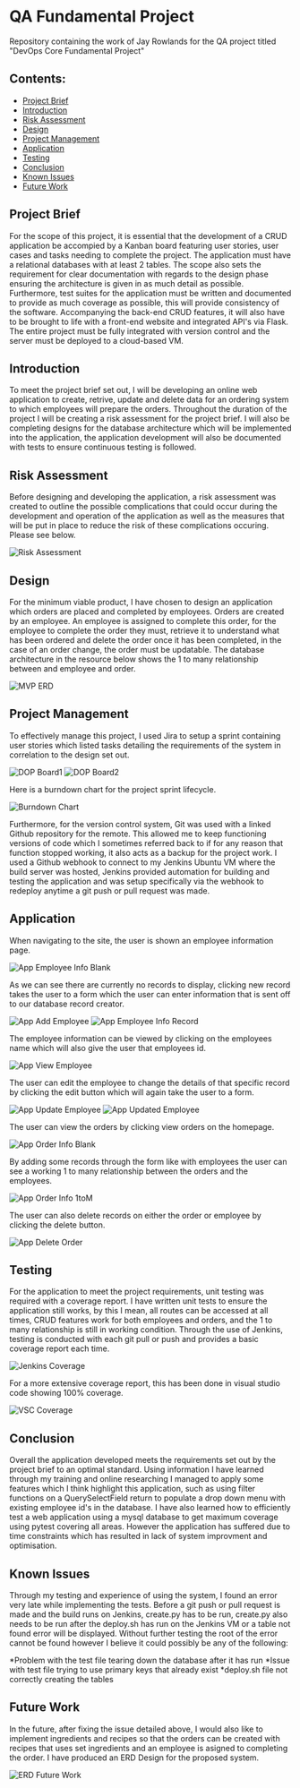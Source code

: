 # QA Fundamental Project
Repository containing the work of Jay Rowlands for the QA project titled "DevOps Core Fundamental Project"

## Contents:
* [Project Brief](#ProjectBrief) 
* [Introduction](#Introduction) 
* [Risk Assessment](#Risk-Assessment)
* [Design](#Design)
* [Project Management](#Project-Management)
* [Application](#Application)
* [Testing](#Testing)
* [Conclusion](#Conclusion)
* [Known Issues](#Known-Issues)
* [Future Work](#Future-Work)

## Project Brief

For the scope of this project, it is essential that the development of a CRUD application be accompied by a Kanban board featuring user stories, user cases and tasks needing to complete the project. The application must have a relational databases with at least 2 tables. The scope also sets the requirement for clear documentation with regards to the design phase ensuring the architecture is given in as much detail as possible. Furthermore, test suites for the application must be written and documented to provide as much coverage as possible, this will provide consistency of the software. Accompanying the back-end CRUD features, it will also have to be brought to life with a front-end website and integrated API's via Flask. The entire project must be fully integrated with version control and the server must be deployed to a cloud-based VM.

## Introduction

To meet the project brief set out, I will be developing an online web application to create, retrive, update and delete data for an ordering system to which employees will prepare the orders. Throughout the duration of the project I will be creating a risk assessment for the project brief. I will also be completing designs for the database architecture which will be implemented into the application, the application development will also be documented with tests to ensure continuous testing is followed.

## Risk Assessment

Before designing and developing the application, a risk assessment was created to outline the possible complications that could occur during the development and operation of the application as well as the measures that will be put in place to reduce the risk of these complications occuring. Please see below.

![Risk Assessment](https://github.com/JayRowlands/Project/blob/main/resources/Risk-Assessment.png) 

## Design

For the minimum viable product, I have chosen to design an application which orders are placed and completed by employees. Orders are created by an employee. An employee is assigned to complete this order, for the employee to complete the order they must, retrieve it to understand what has been ordered and delete the order once it has been completed, in the case of an order change, the order must be updatable. The database architecture in the resource below shows the 1 to many relationship between and employee and order.

![MVP ERD](https://github.com/JayRowlands/Project/blob/main/resources/Project-ERD.png)

## Project Management

To effectively manage this project, I used Jira to setup a sprint containing user stories which listed tasks detailing the requirements of the system in correlation to the design set out. 

![DOP Board1](https://github.com/JayRowlands/Project/blob/main/resources/dop-board1.png)
![DOP Board2](https://github.com/JayRowlands/Project/blob/main/resources/dop-board2.png)

Here is a burndown chart for the project sprint lifecycle.

![Burndown Chart](https://github.com/JayRowlands/Project/blob/main/resources/Burndown-Chart.png)

Furthermore, for the version control system, Git was used with a linked Github repository for the remote. This allowed me to keep functioning versions of code which I sometimes referred back to if for any reason that function stopped working, it also acts as a backup for the project work. I used a Github webhook to connect to my Jenkins Ubuntu VM where the build server was hosted, Jenkins provided automation for building and testing the application and was setup specifically via the webhook to redeploy anytime a git push or pull request was made.

## Application

When navigating to the site, the user is shown an employee information page.

![App Employee Info Blank](https://github.com/JayRowlands/Project/blob/main/resources/App-EI-blank.png)

As we can see there are currently no records to display, clicking new record takes the user to a form which the user can enter information that is sent off to our database record creator.

![App Add Employee](https://github.com/JayRowlands/Project/blob/main/resources/App-add-emp.png)
![App Employee Info Record](https://github.com/JayRowlands/Project/blob/main/resources/App-EI-record.png)

The employee information can be viewed by clicking on the employees name which will also give the user that employees id.

![App View Employee](https://github.com/JayRowlands/Project/blob/main/resources/App-view-emp.png)

The user can edit the employee to change the details of that specific record by clicking the edit button which will again take the user to a form.

![App Update Employee](https://github.com/JayRowlands/Project/blob/main/resources/App-update-emp.png)
![App Updated Employee](https://github.com/JayRowlands/Project/blob/main/resources/App-updated-emp.png)

The user can view the orders by clicking view orders on the homepage.

![App Order Info Blank](https://github.com/JayRowlands/Project/blob/main/resources/App-OI-blank.png)

By adding some records through the form like with employees the user can see a working 1 to many relationship between the orders and the employees.

![App Order Info 1toM](https://github.com/JayRowlands/Project/blob/main/resources/App-OI-1toM.png)

The user can also delete records on either the order or employee by clicking the delete button.

![App Delete Order](https://github.com/JayRowlands/Project/blob/main/resources/App-delete-order.png)

## Testing

For the application to meet the project requirements, unit testing was required with a coverage report. I have written unit tests to ensure the application still works, by this I mean, all routes can be accessed at all times, CRUD features work for both employees and orders, and the 1 to many relationship is still in working condition. Through the use of Jenkins, testing is conducted with each git pull or push and provides a basic coverage report each time.

![Jenkins Coverage](https://github.com/JayRowlands/Project/blob/main/resources/Jenkins-coverage.png)

For a more extensive coverage report, this has been done in visual studio code showing 100% coverage.

![VSC Coverage](https://github.com/JayRowlands/Project/blob/main/resources/VSC-coverage.png)

## Conclusion

Overall the application developed meets the requirements set out by the project brief to an optimal standard. Using information I have learned through my training and online researching I managed to apply some features which I think highlight this application, such as using filter functions on a QuerySelectField return to populate a drop down menu with existing employee id's in the database. I have also learned how to efficiently test a web application using a mysql database to get maximum coverage using pytest covering all areas. However the application has suffered due to time constraints which has resulted in lack of system improvment and optimisation.

## Known Issues

Through my testing and experience of using the system, I found an error very late while implementing the tests. Before a git push or pull request is made and the build runs on Jenkins, create.py has to be run, create.py also needs to be run after the deploy.sh has run on the Jenkins VM or a table not found error will be displayed. Without further testing the root of the error cannot be found however I believe it could possibly be any of the following:

*Problem with the test file tearing down the database after it has run
*Issue with test file trying to use primary keys that already exist
*deploy.sh file not correctly creating the tables

## Future Work

In the future, after fixing the issue detailed above, I would also like to implement ingredients and recipes so that the orders can be created with recipes that uses set ingredients and an employee is asigned to completing the order. I have produced an ERD Design for the proposed system.

![ERD Future Work](https://github.com/JayRowlands/Project/blob/main/resources/ERD-Future-Work.png)